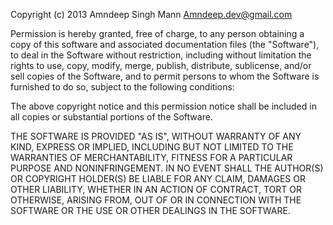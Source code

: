 Copyright (c) 2013 Amndeep Singh Mann <Amndeep.dev@gmail.com>

Permission is hereby granted, free of charge, to any person obtaining a copy of this software and associated documentation files (the "Software"), to deal in the Software without restriction, including without limitation the rights to use, copy, modify, merge, publish, distribute, sublicense, and/or sell copies of the Software, and to permit persons to whom the Software is furnished to do so, subject to the following conditions:

The above copyright notice and this permission notice shall be included in all copies or substantial portions of the Software.

THE SOFTWARE IS PROVIDED "AS IS", WITHOUT WARRANTY OF ANY KIND, EXPRESS OR IMPLIED, INCLUDING BUT NOT LIMITED TO THE WARRANTIES OF MERCHANTABILITY, FITNESS FOR A PARTICULAR PURPOSE AND NONINFRINGEMENT. IN NO EVENT SHALL THE AUTHOR(S) OR COPYRIGHT HOLDER(S) BE LIABLE FOR ANY CLAIM, DAMAGES OR OTHER LIABILITY, WHETHER IN AN ACTION OF CONTRACT, TORT OR OTHERWISE, ARISING FROM, OUT OF OR IN CONNECTION WITH THE SOFTWARE OR THE USE OR OTHER DEALINGS IN THE SOFTWARE.

